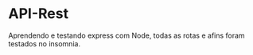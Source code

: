# API-Rest

Aprendendo e testando express com Node, todas as rotas e afins foram testados no insomnia.

